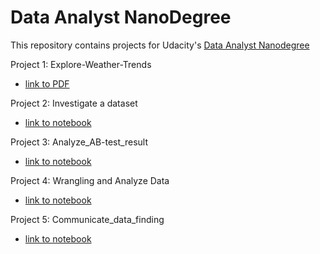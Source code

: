 # Data Analyst NanoDegree
This repository contains projects for Udacity's [Data Analyst Nanodegree](https://www.udacity.com/course/data-analyst-nanodegree--nd002)

Project 1: Explore-Weather-Trends
* [link to PDF](https://github.com/khawla15/DataAnalystNanoDegree/blob/main/Exploring_Weather_Trends/Exploring%20Weather%20Trends.pdf)

Project 2: Investigate a dataset
* [link to notebook](https://github.com/khawla15/DataAnalystNanoDegree/blob/main/Investigate_TMDb_movie_data/Investigate_TMDb_movie_data.ipynb)

Project 3: Analyze_AB-test_result
* [link to notebook](https://github.com/khawla15/DataAnalystNanoDegree/blob/main/Analyze_AB-test_result/analyze-a-b-test.ipynb)

Project 4: Wrangling and Analyze Data 
* [link to notebook](https://github.com/khawla15/DataAnalystNanoDegree/blob/main/Wrangling_and_Analyze_Data/wrangle_act.ipynb)

Project 5: Communicate_data_finding
* [link to notebook](https://github.com/khawla15/DataAnalystNanoDegree/blob/main/Communicate_data_finding/Part_I_exploration.ipynb)
